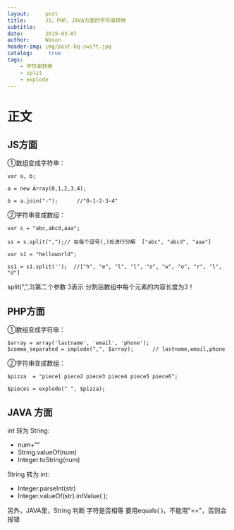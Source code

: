 ```yaml
---
layout:     post
title:      JS、PHP、JAVA方面的字符串转换
subtitle:   
date:       2019-03-07
author:     Wason
header-img: img/post-bg-swift.jpg
catalog: 	 true
tags:
    - 字符串转换
    - split
    - explode
---
```


# 正文

## JS方面
 
①数组变成字符串：

```
var a, b;

a = new Array(0,1,2,3,4);

b = a.join("-");      //"0-1-2-3-4"

```

②字符串变成数组：

```
var s = "abc,abcd,aaa";

ss = s.split(",");// 在每个逗号(,)处进行分解  ["abc", "abcd", "aaa"]

var s1 = "helloworld";

ss1 = s1.split('');  //["h", "e", "l", "l", "o", "w", "o", "r", "l", "d"]
```

split(”,”,3)第二个参数 3表示 分割后数组中每个元素的内容长度为3！

## PHP方面

①数组变成字符串：

```
$array = array('lastname', 'email', 'phone');
$comma_separated = implode(",", $array);      // lastname,email,phone
```

②字符串变成数组：

```
$pizza  = "piece1 piece2 piece3 piece4 piece5 piece6";

$pieces = explode(" ", $pizza);
```

## JAVA 方面

int 转为 String:

* num+“”
* String.valueOf(num)
* Integer.toString(num)


String 转为 int:

* Integer.parseInt(str)
* Integer.valueOf(str).intValue( );

另外，JAVA里，String 判断 字符是否相等 要用equals( )，不能用"=="，否则会报错
